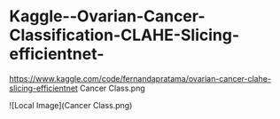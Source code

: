 # Kaggle--Ovarian-Cancer-Classification-CLAHE-Slicing-efficientnet-
https://www.kaggle.com/code/fernandapratama/ovarian-cancer-clahe-slicing-efficientnet
Cancer Class.png

![Local Image](Cancer Class.png)
